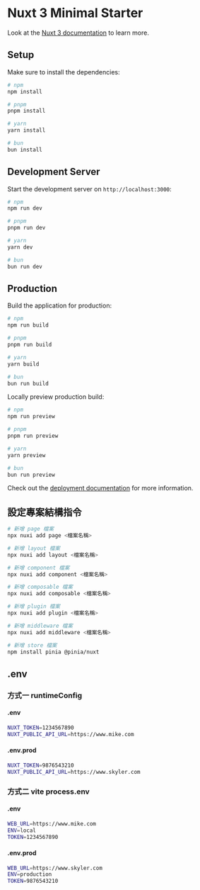 # Nuxt 3 Minimal Starter

Look at the [Nuxt 3 documentation](https://nuxt.com/docs/getting-started/introduction) to learn more.

## Setup

Make sure to install the dependencies:

```bash
# npm
npm install

# pnpm
pnpm install

# yarn
yarn install

# bun
bun install
```

## Development Server

Start the development server on `http://localhost:3000`:

```bash
# npm
npm run dev

# pnpm
pnpm run dev

# yarn
yarn dev

# bun
bun run dev
```

## Production

Build the application for production:

```bash
# npm
npm run build

# pnpm
pnpm run build

# yarn
yarn build

# bun
bun run build
```

Locally preview production build:

```bash
# npm
npm run preview

# pnpm
pnpm run preview

# yarn
yarn preview

# bun
bun run preview
```

Check out the [deployment documentation](https://nuxt.com/docs/getting-started/deployment) for more information.

## 設定專案結構指令

```bash
# 新增 page 檔案
npx nuxi add page <檔案名稱>

# 新增 layout 檔案
npx nuxi add layout <檔案名稱>

# 新增 component 檔案
npx nuxi add component <檔案名稱>

# 新增 composable 檔案
npx nuxi add composable <檔案名稱>

# 新增 plugin 檔案
npx nuxi add plugin <檔案名稱>

# 新增 middleware 檔案
npx nuxi add middleware <檔案名稱>

# 新增 store 檔案
npm install pinia @pinia/nuxt

```

## .env 

### 方式一 runtimeConfig

#### .env
```bash
NUXT_TOKEN=1234567890
NUXT_PUBLIC_API_URL=https://www.mike.com
```

#### .env.prod
```bash
NUXT_TOKEN=9876543210
NUXT_PUBLIC_API_URL=https://www.skyler.com
```

### 方式二 vite process.env

#### .env
```bash
WEB_URL=https://www.mike.com
ENV=local
TOKEN=1234567890
```

#### .env.prod
```bash
WEB_URL=https://www.skyler.com
ENV=production
TOKEN=9876543210
```